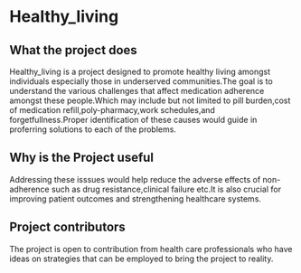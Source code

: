 # Healthy_living
## What the project does
Healthy_living is a project designed to promote healthy living amongst individuals especially those in underserved communities.The goal is to understand the various challenges that affect medication adherence amongst these people.Which may include but not limited to pill burden,cost of medication refill,poly-pharmacy,work schedules,and forgetfullness.Proper identification of these causes would guide in proferring solutions to each of the problems.
## Why is the Project useful
Addressing these isssues would help reduce the adverse effects of non-adherence such as drug resistance,clinical failure etc.It is also crucial for improving patient outcomes and strengthening healthcare systems.
## Project contributors
The project is open to contribution from health care professionals who have ideas on strategies that can be employed to bring the project to reality.

